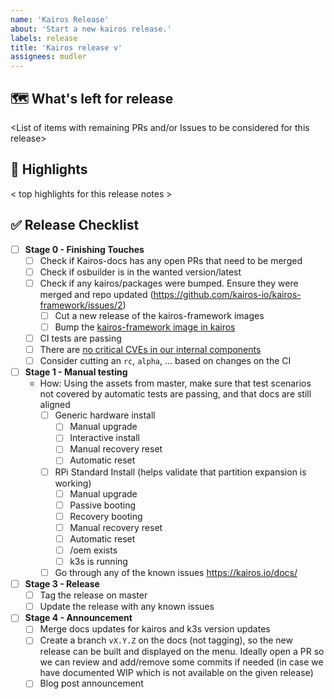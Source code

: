 ```yaml
---
name: 'Kairos Release'
about: 'Start a new kairos release.'
labels: release
title: 'Kairos release v'
assignees: mudler
---
```


## 🗺 What's left for release

<List of items with remaining PRs and/or Issues to be considered for this release>

## 🔦 Highlights

< top highlights for this release notes >

## ✅ Release Checklist

- [ ] **Stage 0 - Finishing Touches**
    - [ ] Check if Kairos-docs has any open PRs that need to be merged
    - [ ] Check if osbuilder is in the wanted version/latest
    - [ ] Check if any kairos/packages were bumped. Ensure they were merged and repo updated (https://github.com/kairos-io/kairos-framework/issues/2)
      - [ ] Cut a new release of the kairos-framework images
      - [ ] Bump the [kairos-framework image in kairos](https://github.com/kairos-io/kairos/blob/b334bb013c0b3ad63740e5da27d896d5d5fea81e/Earthfile#L12)
    - [ ] CI tests are passing
    - [ ] There are [no critical CVEs in our internal components](https://github.com/kairos-io/security)
    - [ ] Consider cutting an `rc`, `alpha`, ... based on changes on the CI
- [ ] **Stage 1 - Manual testing**
  - How: Using the assets from master, make sure that test scenarios not covered by automatic tests are passing, and that docs are still aligned
    - [ ] Generic hardware install
      - [ ] Manual upgrade
      - [ ] Interactive install
      - [ ] Manual recovery reset
      - [ ] Automatic reset
    - [ ] RPi Standard Install (helps validate that partition expansion is working)
      - [ ] Manual upgrade
      - [ ] Passive booting
      - [ ] Recovery booting
      - [ ] Manual recovery reset
      - [ ] Automatic reset
      - [ ] /oem exists
      - [ ] k3s is running
    - [ ] Go through any of the known issues https://kairos.io/docs/
- [ ] **Stage 3 - Release**
  - [ ] Tag the release on master
  - [ ] Update the release with any known issues
- [ ] **Stage 4 - Announcement**
  - [ ] Merge docs updates for kairos and k3s version updates
  - [ ] Create a branch `vX.Y.Z` on the docs (not tagging), so the new release can be built and displayed on the menu. Ideally open a PR so we can review and add/remove some commits if needed (in case we have documented WIP which is not available on the given release)
  - [ ] Blog post announcement
